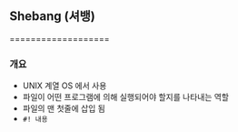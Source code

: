 ## Shebang (셔뱅)
===================
### 개요
* UNIX 계열 OS 에서 사용
* 파일이 어떤  프로그램에 의해 실행되어야 할지를 나타내는 역할
* 파일의 맨 첫줄에 삽입 됨
* `#! 내용`
